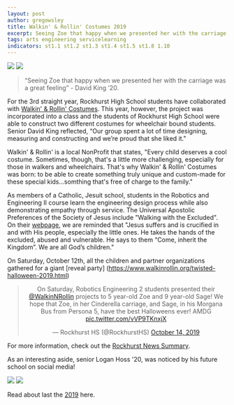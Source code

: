 ```yaml
---
layout: post
author: gregowsley
title: Walkin' & Rollin' Costumes 2019
excerpt: Seeing Zoe that happy when we presented her with the carriage was a great feeling.
tags: arts engineering servicelearning
indicators: st1.1 st1.2 st1.3 st1.4 st1.5 st1.8 1.10
---
```

<div class="flex-wrapper">
    <img src="{{ site.baseurl }}/img/WalkinRollin2019LoganSage.jpg">
    <img src="{{ site.baseurl }}/img/WalkinRollin2019-1.jpg">
</div>

<blockquote>“Seeing Zoe that happy when we presented her with the carriage was a great feeling” - David King ’20.</blockquote>

For the 3rd straight year, Rockhurst High School students have collaborated with [Walkin' & Rollin' Costumes](https://www.walkinrollin.org/). This year, however, the project was incorporated into a class and the students of Rockhurst High School were able to construct two different costumes for wheelchair bound students. Senior David King reflected, “Our group spent a lot of time designing, measuring and constructing and we’re proud that she liked it."

Walkin' & Rollin' is a local NonProfit that states, "Every child deserves a cool costume. Sometimes, though, that's a little more challenging, especially for those in walkers and wheelchairs. That's why Walkin' & Rollin' Costumes was born: to be able to create something truly unique and custom-made for these special kids...somthing that's free of charge to the family."


As members of a Catholic, Jesuit school, students in the Robotics and Engineering II course learn the engineering design process while also demonstrating empathy through service. The Universal Apostolic Preferences of the Society of Jesus include "Walking with the Excluded". On their [webpage](https://jesuits.global/en/uap/walking-with-the-excluded), we are reminded that "Jesus suffers and is crucified in and with His people, especially the little ones. He takes the hands of the excluded, abused and vulnerable. He says to them “Come, inherit the Kingdom”. We are all God’s children."

On Saturday, October 12th, all the children and partner organizations gathered for a giant [reveal party] (https://www.walkinrollin.org/twisted-halloween-2019.html)

<center><blockquote class="twitter-tweet"><p lang="en" dir="ltr">On Saturday, Robotics Engineering 2 students presented their <a href="https://twitter.com/WalkinNRollin?ref_src=twsrc%5Etfw">@WalkinNRollin</a> projects to 5 year-old Zoe and 9 year-old Sage! We hope that Zoe, in her Cinderella carriage, and Sage, in his Morgana Bus from Persona 5, have the best Halloweens ever! AMDG <a href="https://t.co/vVP9TKnxjX">pic.twitter.com/vVP9TKnxjX</a></p>&mdash; Rockhurst HS (@RockhurstHS) <a href="https://twitter.com/RockhurstHS/status/1183751373264998401?ref_src=twsrc%5Etfw">October 14, 2019</a></blockquote> <script async src="https://platform.twitter.com/widgets.js" charset="utf-8"></script></center>

For more information, check out the [Rockhurst News Summary](https://www.rockhursths.edu/news-detail?pk=1282599).

As an interesting aside, senior Logan Hoss '20, was noticed by his future school on social media! 

<div class="flex-wrapper">
    <img src="{{ site.baseurl }}/img/WalkinRollin2019-2.jpg">
    <img src="{{ site.baseurl }}/img/WalknRollnMissouriS&TEmail.jpg">
</div>

Read about last the [2019](http://steam.rockhursths.edu/2018/11/01/Walkin-and-Rollin-Costumes.html) here. 


